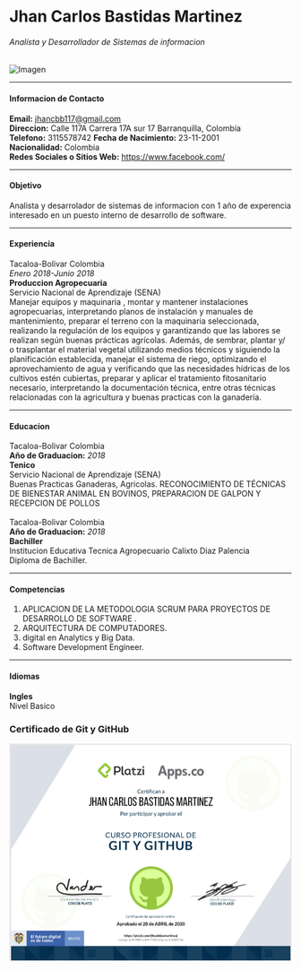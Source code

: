# **Jhan Carlos Bastidas Martinez**
###### Analista y Desarrollador de Sistemas de informacion
![Imagen](https://3.bp.blogspot.com/-c-IVwxaiwrc/VytsXBTkKTI/AAAAAAAAAQU/ytS-TvBRbnobuCoblvVp_oYvSYzr9A6SwCLcB/s1600/Halo_5_guardians_john_master_chief-1920x1440.jpg)
___
#### Informacion de Contacto

  **Email:** jhancbb117@gmail.com <br>
  **Direccion:** Calle 117A Carrera 17A sur 17 Barranquilla, Colombia <br>
  **Telefono:** 3115578742
  **Fecha de Nacimiento:** 23-11-2001 <br>
  **Nacionalidad:** Colombia <br>
  **Redes Sociales o Sitios Web:** https://www.facebook.com/
  ___
#### Objetivo
Analista y desarrolador de sistemas de informacion con 1 año de experencia interesado en un puesto interno de desarrollo de software.  
___
#### Experiencia
Tacaloa-Bolivar Colombia <br>
*Enero 2018-Junio 2018* <br>
 **Produccion Agropecuaria**<br>Servicio Nacional de Aprendizaje (SENA) <br>
 Manejar equipos y maquinaria , montar y mantener instalaciones agropecuarias, interpretando planos de instalación y manuales de mantenimiento, preparar el terreno con la maquinaria seleccionada, realizando la regulación de los equipos y garantizando que las labores se realizan según buenas prácticas agrícolas. Además, de sembrar, plantar y/ o trasplantar el material vegetal utilizando medios técnicos y siguiendo la planificación establecida, manejar el sistema de riego, optimizando el aprovechamiento de agua y verificando que las necesidades hídricas de los cultivos estén cubiertas, preparar y aplicar el tratamiento fitosanitario necesario, interpretando la documentación técnica, entre otras técnicas relacionadas con la agricultura y  buenas practicas con la ganadería.
___
#### Educacion
Tacaloa-Bolivar Colombia <br> **Año de Graduacion:**
*2018* <br>
**Tenico** <br> Servicio Nacional de Aprendizaje (SENA) <br>
Buenas Practicas  Ganaderas,  Agricolas. RECONOCIMIENTO DE TÉCNICAS DE BIENESTAR ANIMAL EN BOVINOS, PREPARACION DE GALPON Y RECEPCION DE POLLOS <br><br>
Tacaloa-Bolivar Colombia <br> **Año de Graduacion:**
*2018* <br>
**Bachiller** <br>Institucion Educativa Tecnica Agropecuario Calixto Diaz Palencia <br>
Diploma de Bachiller.
___
#### Competencias
1. APLICACION DE LA METODOLOGIA SCRUM PARA PROYECTOS DE DESARROLLO DE SOFTWARE .
2. ARQUITECTURA DE COMPUTADORES.
3. digital en Analytics y Big Data.
4. Software Development Engineer. <br>
___
#### Idiomas
**Ingles** <br>
Nivel Basico

### Certificado de Git y GitHub
![Certificado](https://raw.githubusercontent.com/JhanCarlos-117/Imagenes/master/Captura.PNG?token=AOOSYLLNCCWM3MCOUUET7IK6WNOEY)
